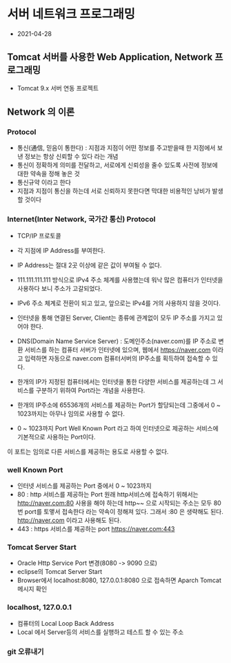 # 서버 네트워크 프로그래밍
* 2021-04-28

## Tomcat 서버를 사용한 Web Application, Network 프로그래밍

* Tomcat 9.x 서버 연동 프로젝트

## Network 의 이론
### Protocol
* 통신(通信, 믿음이 통한다) : 지점과 지점이 어떤 정보를 주고받을때 한 지점에서 보낸 정보는 항상 신뢰할 수 있다 라는 개념
* 통신이 정확하게 의미를 전달하고, 서로에게 신뢰성을 줄수 있도록 사전에 정보에 대한 약속을 정해 놓은 것
* 통신규약 이라고 한다
* 지점과 지점이 통신을 하는데 서로 신뢰하지 못한다면 막대한 비용적인 낭비가 발생할 것이다

### Internet(Inter Network, 국가간 통신) Protocol
* TCP/IP 프로토콜
* 각 지점에 IP Address를 부여한다.
* IP Address는 절대 2곳 이상에 같은 값이 부여될 수 없다.
* 111.111.111.111 방식으로 IPv4 주소 체계를 사용했는데 워낙 많은 컴퓨터가 인터넷을 사용하다 보니 주소가 고갈되었다.
* IPv6 주소 체계로 전환이 되고 있고, 앞으로는 IPv4를 거의 사용하지 않을 것이다.
* 인터넷을 통해 연결된 Server, Client는 종류에 관계없이 모두 IP 주소를 가지고 있어야 한다.
* DNS(Domain Name Service Server) : 도메인주소(naver.com)를 IP 주소로 변환 서비스를 하는 컴퓨터 서버가 인터넷에 있으며, 웹에서 https://naver.com 이라고 입력하면 자동으로 naver.com 컴퓨터서버의 IP주소를 획득하여 접속할 수 있다.

* 한개의 IP가 지정된 컴퓨터에서는 인터넷을 통한 다양한 서비스를 제공하는데 그 서비스를 구분하기 위하여 Port라는 개념을 사용한다.

* 한개의 IP주소에 65536개의 서비스를 제공하는 Port가 할당되는데 그중에서 0 ~ 1023까지는 아무나 임의로 사용할 수 없다.
* 0 ~ 1023까지 Port Well Known Port 라고 하여 인터넷으로 제공하는 서비스에 기본적으로 사용하는 Port이다.

이 포트는 임의로 다른 서비스를 제공하는 용도로 사용할 수 없다.

### well Known Port
* 인터넷 서비스를 제공하는 Port 중에서 0 ~ 1023까지
* 80 : http 서비스를 제공하는 Port
원래 http서비스에 접속하기 위해서는 http://naver.com:80 사용을 해야 하는데 http~~ 으로 시작되는 주소는 모두 80번 port를 토앻서 접속한다 라는 약속이 정해져 있다.
그래서 :80 은 생략해도 된다. http://naver.com 이라고 사용해도 된다.
* 443 : https 서비스를 제공하는 port
https://naver.com:443

### Tomcat Server Start
* Oracle Http Service Port 변경(8080 -> 9090	 으로)
* eclipse의 Tomcat Server Start
* Browser에서 localhost:8080, 127.0.0.1:8080 으로 접속하면 Aparch Tomcat 메시지 확인

### localhost, 127.0.0.1
* 컴퓨터의 Local Loop Back Address
* Local 에서 Server등의 서비스를 실행하고 테스트 할 수 있는 주소


### git 오류내기
